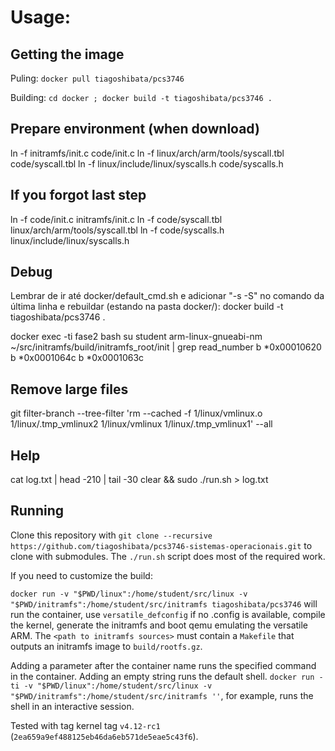# Usage:

## Getting the image

Puling: `docker pull tiagoshibata/pcs3746`

Building: `cd docker ; docker build -t tiagoshibata/pcs3746 .`

## Prepare environment (when download)
ln -f initramfs/init.c code/init.c
ln -f linux/arch/arm/tools/syscall.tbl code/syscall.tbl
ln -f linux/include/linux/syscalls.h code/syscalls.h

## If you forgot last step
ln -f code/init.c initramfs/init.c
ln -f code/syscall.tbl linux/arch/arm/tools/syscall.tbl
ln -f code/syscalls.h linux/include/linux/syscalls.h

## Debug
Lembrar de ir até docker/default_cmd.sh e adicionar "-s -S" no comando da última linha e rebuildar (estando na pasta docker/): 
docker build -t tiagoshibata/pcs3746 . 

docker exec -ti fase2 bash
su student
arm-linux-gnueabi-nm  ~/src/initramfs/build/initramfs_root/init | grep read_number
b *0x00010620
b *0x0001064c
b *0x0001063c

## Remove large files
git filter-branch --tree-filter 'rm --cached -f 1/linux/vmlinux.o 1/linux/.tmp_vmlinux2 1/linux/vmlinux 1/linux/.tmp_vmlinux1' --all

## Help
cat log.txt | head -210 | tail -30
clear && sudo ./run.sh > log.txt

## Running

Clone this repository with `git clone --recursive https://github.com/tiagoshibata/pcs3746-sistemas-operacionais.git` to clone with submodules. The `./run.sh` script does most of the required work.

If you need to customize the build:

`docker run -v "$PWD/linux":/home/student/src/linux -v "$PWD/initramfs":/home/student/src/initramfs tiagoshibata/pcs3746` will run the container, use `versatile_defconfig` if no .config is available, compile the kernel, generate the initramfs and boot qemu emulating the versatile ARM. The `<path to initramfs sources>` must contain a `Makefile` that outputs an initramfs image to `build/rootfs.gz`.

Adding a parameter after the container name runs the specified command in the container. Adding an empty string runs the default shell. `docker run -ti -v "$PWD/linux":/home/student/src/linux -v "$PWD/initramfs":/home/student/src/initramfs ''`, for example, runs the shell in an interactive session.

Tested with tag kernel tag `v4.12-rc1` (`2ea659a9ef488125eb46da6eb571de5eae5c43f6`).
